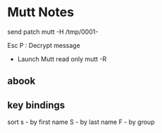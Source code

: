 Mutt Notes
==========

send patch
mutt -H /tmp/0001-<whatever your filename is>

Esc P : Decrypt message

* Launch Mutt read only
mutt -R

abook
-----

key bindings
------------
sort
s - by first name
S - by last name
F - by group
